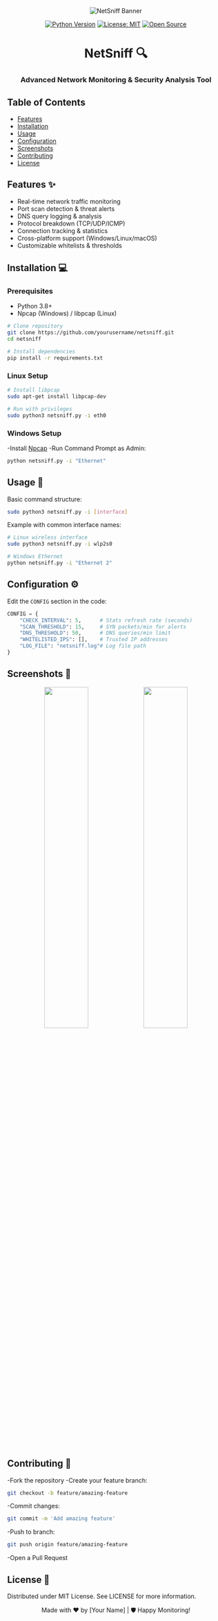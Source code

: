 <!-- BANNER IMAGE -->
<!-- Replace URL with your actual banner image -->
<div align="center">
  <img src="https://cdn.discordapp.com/attachments/1344733909598077129/1349036945199861810/image.png?ex=67d1a40f&is=67d0528f&hm=a8602cf6cf5bfcfad42a038d5aeebcb6d50f2d11e3e8a48ac0035ff44b724d6b&" alt="NetSniff Banner">
  
  <br>
  
  [![Python Version](https://img.shields.io/badge/Python-3.8%2B-blue)](https://python.org)
  [![License: MIT](https://img.shields.io/badge/License-MIT-yellowgreen)](LICENSE)
  [![Open Source](https://badges.frapsoft.com/os/v1/open-source.svg?v=103)](https://opensource.org)

  <h1>NetSniff 🔍</h1>
  <h3>Advanced Network Monitoring & Security Analysis Tool</h3>
</div>

## Table of Contents
- [Features](#features)
- [Installation](#installation)
- [Usage](#usage) 
- [Configuration](#configuration)
- [Screenshots](#screenshots)
- [Contributing](#contributing)
- [License](#license)

## Features ✨
- Real-time network traffic monitoring
- Port scan detection & threat alerts
- DNS query logging & analysis
- Protocol breakdown (TCP/UDP/ICMP)
- Connection tracking & statistics
- Cross-platform support (Windows/Linux/macOS)
- Customizable whitelists & thresholds

## Installation 💻

### Prerequisites
- Python 3.8+
- Npcap (Windows) / libpcap (Linux)

```bash
# Clone repository
git clone https://github.com/yourusername/netsniff.git
cd netsniff

# Install dependencies
pip install -r requirements.txt
```

### Linux Setup
```bash
# Install libpcap
sudo apt-get install libpcap-dev

# Run with privileges
sudo python3 netsniff.py -i eth0
```

### Windows Setup

-Install [Npcap](https://npcap.com)
-Run Command Prompt as Admin:

```cmd
python netsniff.py -i "Ethernet"
```

## Usage 🚀

Basic command structure:
```bash
sudo python3 netsniff.py -i [interface]
```
Example with common interface names:
```bash
# Linux wireless interface
sudo python3 netsniff.py -i wlp2s0

# Windows Ethernet
python netsniff.py -i "Ethernet 2"
```

## Configuration ⚙️

Edit the `CONFIG` section in the code:
```python
CONFIG = {
    "CHECK_INTERVAL": 5,      # Stats refresh rate (seconds)
    "SCAN_THRESHOLD": 15,     # SYN packets/min for alerts
    "DNS_THRESHOLD": 50,      # DNS queries/min limit
    "WHITELISTED_IPS": [],    # Trusted IP addresses
    "LOG_FILE": "netsniff.log"# Log file path
}
```

## Screenshots 📸

<!-- Replace with actual screenshot URLs -->
<div align="center">
<img src="https://cdn.discordapp.com/attachments/1344733909598077129/1349037379079508030/image.png?ex=67d1a477&is=67d052f7&hm=195f6c9e79d9c671ccba3fde4a3a5575dd80a13a178d151f5ad16804d7ffee8c&" width="45%"> 
<img src="https://cdn.discordapp.com/attachments/1344733909598077129/1349038811174146098/image.png?ex=67d1a5cc&is=67d0544c&hm=c6c3e0ced00e8e571e4e2d51c3489ab4fa70b7dd98627e894d1c2d41efd0867c&" width="45%"> </div>

## Contributing 🤝

-Fork the repository
-Create your feature branch:
```bash
git checkout -b feature/amazing-feature
```
-Commit changes:
```bash
git commit -m 'Add amazing feature'
```
-Push to branch:
```bash
git push origin feature/amazing-feature
```
-Open a Pull Request

## License 📄

Distributed under MIT License. See LICENSE for more information.

<div align="center"> Made with ❤️ by [Your Name] | 🛡️ Happy Monitoring! </div>








